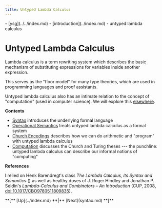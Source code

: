 ```yaml
---
title: Untyped Lambda Calculus
---
```

<nav class="crumbs">
- [ysg](../../index.md)
- [introduction](../index.md)
- untyped lambda calculus
</nav>

# Untyped Lambda Calculus

Lambda calculus is a term rewriting system which describes the basic
mechanism of substituting expressions for variables inside another
expression. 

This serves as the "floor model" for many type theories, which are
used in programming languages and proof assistants.

Untyped lambda calculus also has an intimate relation to the concept
of "computation" (used in computer science). We will explore this
[elsewhere](computation.md). 

**Contents**

- [Syntax](syntax.md) introduces the underlying formal language
- [Operational Semantics](operational-semantics.md) treats untyped
  lambda calculus as a formal system
- [Church Encodings](church-encoding.md) describes how we can do
  arithmetic and "program" with untyped lambda calculus
- [Computation](computation.md) discusses the Church and Turing
  theses --- the punchline: untyped lambda calculus can describe our
  informal notions of "computing"

**References**

I relied on Henk Barendregt's class <cite class="book">The Lambda
Calculus, Its Syntax and Semantics</cite> () as well as healthy doses
of J. Roger Hindley and Jonathan P. Seldin's <cite
class="book">Lambda-Calculus and Combinators – An Introduction</cite>
(CUP, 2008, [doi:10.1017/CBO9780511809835](https://doi.org/10.1017/CBO9780511809835)).

<footer>
**[** [Up](../index.md) **|** [Next](syntax.md) **]**
</footer>
